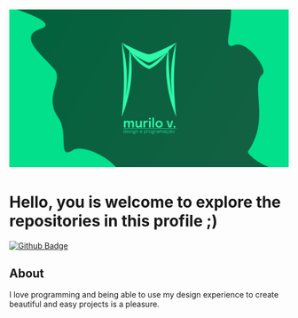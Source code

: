 <h1 align="center">
    <img alt="Murilo V." title="#Murilo V." src="./assets/banner.png" />
</h1>

# Hello, you is welcome to explore the repositories in this profile ;)

[![Github Badge](https://img.shields.io/badge/-Github-000?style=flat-square&logo=Github&logoColor=white&link=https://github.com/murilo-v)](https://github.com/murilo-v)

## About

I love programming and being able to use my design experience to create beautiful and easy projects is a pleasure.
